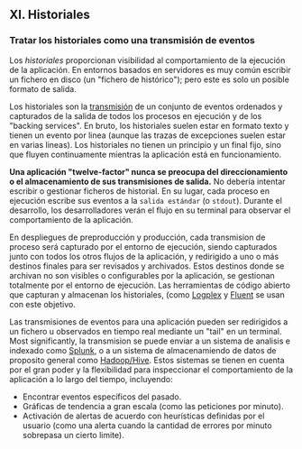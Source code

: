 ## XI. Historiales
### Tratar los historiales como una transmisión de eventos

Los *historiales* proporcionan visibilidad al comportamiento de la ejecución de la aplicación. En entornos basados en servidores es muy común escribir un fichero en disco (un "fichero de histórico"); pero este es solo un posible formato de salida.

Los historiales son la [transmisión](http://adam.heroku.com/past/2011/4/1/logs_are_streams_not_files/) de un conjunto de eventos ordenados y capturados de la salida de todos los procesos en ejecución y de los "backing services". En bruto, los historiales suelen estar en formato texto y tienen un evento por linea (aunque las trazas de excepciones suelen estar en varias lineas). Los historiales no tienen un principio y un final fijo, sino que fluyen continuamente mientras la aplicación está en funcionamiento.

**Una aplicación "twelve-factor" nunca se preocupa del direccionamiento o el almacenamiento de sus transmisiones de salida.** No debería intentar escribir o gestionar ficheros de historial. En su lugar, cada proceso en ejecución escribe sus eventos a la `salida estándar` (o `stdout`). Durante el desarrollo, los desarrolladores verán el flujo en su terminal para observar el comportamiento de la aplicación.

En despliegues de preproducción y producción, cada transmision de proceso será capturado por el entorno de ejecución, siendo capturados junto con todos los otros flujos de la aplicación, y redirigido a uno o más destinos finales para ser revisados y archivados. Estos destinos donde se archivan no son visibles o configurables por la aplicación, se gestionan totalmente por el entorno de ejecución. Las herramientas de código abierto que capturan y almacenan los historiales, (como [Logplex](https://github.com/heroku/logplex) y [Fluent](https://github.com/fluent/fluentd) se usan con este objetivo.

Las transmisiones de eventos para una aplicación pueden ser redirigidos a un fichero u observados en tiempo real mediante un "tail" en un terminal. Most significantly, la transmision se puede enviar a un sistema de analisis e indexado como [Splunk](http://www.splunk.com/), o a un sistema de almacenamiendo de datos de proposito general como [Hadoop/Hive](http://hive.apache.org/). Estos sistemas se tienen en cuenta por el gran poder y la flexibilidad para inspeccionar el comportamiento de la aplicación a lo largo del tiempo, incluyendo: 

* Encontrar eventos específicos del pasado.
* Gráficas de tendencia a gran escala (como las peticiones por minuto).
* Activación de alertas de acuerdo con heurísticas definidas por el usuario (como una alerta cuando la cantidad de errores por minuto sobrepasa un cierto limite).
